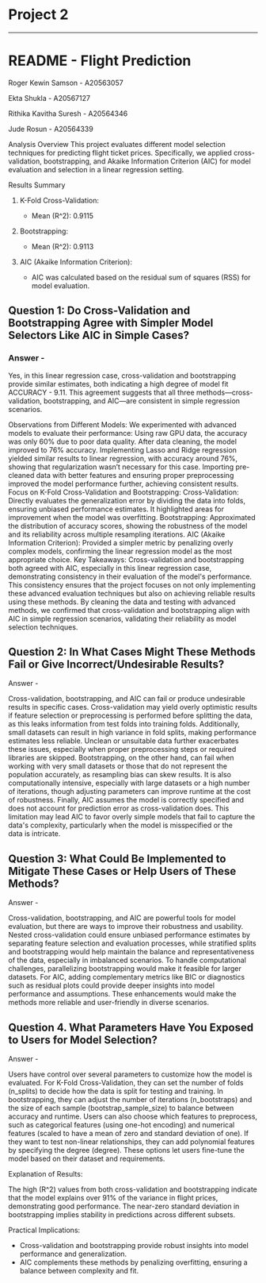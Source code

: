 # Project 2
------
# README - Flight Prediction

Roger Kewin Samson - A20563057

Ekta Shukla - A20567127

Rithika Kavitha Suresh - A20564346

Jude Rosun - A20564339

Analysis Overview
This project evaluates different model selection techniques for predicting flight ticket prices. Specifically, we applied cross-validation, bootstrapping, and Akaike Information Criterion (AIC) for model evaluation and selection in a linear regression setting.

Results Summary
1. K-Fold Cross-Validation:
   - Mean (R^2): 0.9115

2. Bootstrapping:
   - Mean (R^2): 0.9113

3. AIC (Akaike Information Criterion):
   - AIC was calculated based on the residual sum of squares (RSS) for model evaluation.


## Question 1: Do Cross-Validation and Bootstrapping Agree with Simpler Model Selectors Like AIC in Simple Cases?

### Answer -

Yes, in this linear regression case, cross-validation and bootstrapping provide similar estimates, both indicating a high degree of model fit ACCURACY - 9.11. This agreement suggests that all three methods—cross-validation, bootstrapping, and AIC—are consistent in simple regression scenarios.

Observations from Different Models:
We experimented with advanced models to evaluate their performance:
Using raw GPU data, the accuracy was only 60% due to poor data quality.
After data cleaning, the model improved to 76% accuracy.
Implementing Lasso and Ridge regression yielded similar results to linear regression, with accuracy around 76%, showing that regularization wasn’t necessary for this case.
Importing pre-cleaned data with better features and ensuring proper preprocessing improved the model performance further, achieving consistent results.
Focus on K-Fold Cross-Validation and Bootstrapping:
Cross-Validation: Directly evaluates the generalization error by dividing the data into folds, ensuring unbiased performance estimates. It highlighted areas for improvement when the model was overfitting.
Bootstrapping: Approximated the distribution of accuracy 
scores, showing the robustness of the model and its reliability across multiple resampling iterations.
AIC (Akaike Information Criterion): Provided a simpler metric by penalizing overly complex models, confirming the linear regression model as the most appropriate choice.
Key Takeaways:
Cross-validation and bootstrapping both agreed with AIC, especially in this linear regression case, demonstrating consistency in their evaluation of the model's performance.
This consistency ensures that the project focuses on not only implementing these advanced evaluation techniques but also on achieving reliable results using these methods.
By cleaning the data and testing with advanced methods, we confirmed that cross-validation and bootstrapping align with AIC in simple regression scenarios, validating their reliability as model selection techniques.

## Question 2: In What Cases Might These Methods Fail or Give Incorrect/Undesirable Results?

Answer - 

Cross-validation, bootstrapping, and AIC can fail or produce undesirable results in specific cases. Cross-validation may yield overly optimistic results if feature selection or preprocessing is performed before splitting the data, as this leaks information from test folds into training folds. Additionally, small datasets can result in high variance in fold splits, making performance estimates less reliable. Unclean or unsuitable data further exacerbates these issues, especially when proper preprocessing steps or required libraries are skipped. Bootstrapping, on the other hand, can fail when working with very small datasets or those that do not represent the population accurately, as resampling bias can skew results. It is also computationally intensive, especially with large datasets or a high number of iterations, though adjusting parameters can improve runtime at the cost of robustness. Finally, AIC assumes the model is correctly specified and does not account for prediction error as cross-validation does. This limitation may lead AIC to favor overly simple models that fail to capture the data's complexity, particularly when the model is misspecified or the data is intricate.

## Question 3: What Could Be Implemented to Mitigate These Cases or Help Users of These Methods?

Answer - 

Cross-validation, bootstrapping, and AIC are powerful tools for model evaluation, but there are ways to improve their robustness and usability. Nested cross-validation could ensure unbiased performance estimates by separating feature selection and evaluation processes, while stratified splits and bootstrapping would help maintain the balance and representativeness of the data, especially in imbalanced scenarios. To handle computational challenges, parallelizing bootstrapping would make it feasible for larger datasets. For AIC, adding complementary metrics like BIC or diagnostics such as residual plots could provide deeper insights into model performance and assumptions. These enhancements would make the methods more reliable and user-friendly in diverse scenarios. 

## Question 4. What Parameters Have You Exposed to Users for Model Selection?

Answer - 

Users have control over several parameters to customize how the model is evaluated. For K-Fold Cross-Validation, they can set the number of folds (n_splits) to decide how the data is split for testing and training. In bootstrapping, they can adjust the number of iterations (n_bootstraps) and the size of each sample (bootstrap_sample_size) to balance between accuracy and runtime. Users can also choose which features to preprocess, such as categorical features (using one-hot encoding) and numerical features (scaled to have a mean of zero and standard deviation of one). If they want to test non-linear relationships, they can add polynomial features by specifying the degree (degree). These options let users fine-tune the model based on their dataset and requirements.


Explanation of Results:

The high (R^2) values from both cross-validation and bootstrapping indicate that the model explains over 91% of the variance in flight prices, demonstrating good performance. The near-zero standard deviation in bootstrapping implies stability in predictions across different subsets.

Practical Implications:

- Cross-validation and bootstrapping provide robust insights into model performance and generalization.
- AIC complements these methods by penalizing overfitting, ensuring a balance between complexity and fit.

